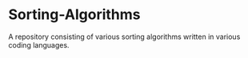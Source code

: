 # Sorting-Algorithms
A repository consisting of various sorting algorithms written in various coding languages.
